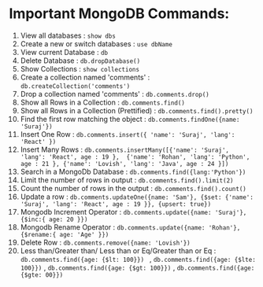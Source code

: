# Important MongoDB Commands:

1) View all databases : `show dbs`
2) Create a new or switch databases : `use dbName`
3) View current Database : `db`
4) Delete Database : `db.dropDatabase()`
5) Show Collections : `show collections`
6) Create a collection named 'comments' : `db.createCollection('comments')`
7) Drop a collection named 'comments' : `db.comments.drop()`
8) Show all Rows in a Collection : `db.comments.find()`
9) Show all Rows in a Collection (Prettified) : `db.comments.find().pretty()`
10) Find the first row matching the object : `db.comments.findOne({name: 'Suraj'})`
11) Insert One Row : `db.comments.insert({
    'name': 'Suraj',
    'lang': 'React'
 })`
 12) Insert Many Rows : `db.comments.insertMany([{'name': 'Suraj',
    'lang': 'React',
    age : 19
    }, 
    {'name': 'Rohan',
    'lang': 'Python',
     age : 21
    },
    {'name': 'Lovish',
    'lang': 'Java',
     age : 24
}])`
13) Search in a MongoDb Database : `db.comments.find({lang:'Python'})`
14) Limit the number of rows in output : `db.comments.find().limit(2)`
15) Count the number of rows in the output : `db.comments.find().count()`
16) Update a row : `db.comments.updateOne({name: 'Sam'},
{$set: {'name': 'Suraj',
    'lang': 'React',
    age : 19
}}, {upsert: true})`
17) Mongodb Increment Operator : `db.comments.update({name: 'Suraj'},
{$inc:{
    age: 20
}}) `
18) Mongodb Rename Operator : `db.comments.update({name: 'Rohan'},
{$rename:{
    age: 'Age'
}})`
19) Delete Row : `db.comments.remove({name: 'Lovish'})`
20) Less than/Greater than/ Less than or Eq/Greater than or Eq : `db.comments.find({age: {$lt: 100}})
` , `db.comments.find({age: {$lte: 100}})` , `db.comments.find({age: {$gt: 100}})` , `db.comments.find({age: {$gte: 00}})`
